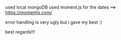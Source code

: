 used local mongoDB
used moment.js for the dates ==> https://momentjs.com/

error handling is very ugly but i gave my best :)

best regards!!!